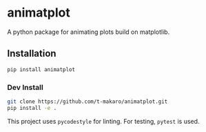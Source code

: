# animatplot
A python package for animating plots build on matplotlib.

## Installation
```bash
pip install animatplot
```

### Dev Install
```bash
git clone https://github.com/t-makaro/animatplot.git
pip install -e .
```
This project uses ```pycodestyle``` for linting. For testing, ```pytest``` is used.
